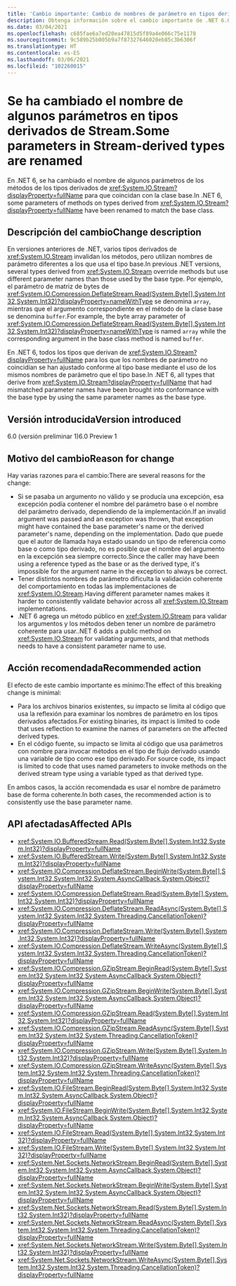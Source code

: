 ```yaml
---
title: 'Cambio importante: Cambio de nombres de parámetro en tipos derivados de Stream'
description: Obtenga información sobre el cambio importante de .NET 6.0 en las bibliotecas .NET básicas, en las que se han cambiado algunos nombres de parámetro en métodos de tipos derivados de Stream.
ms.date: 03/04/2021
ms.openlocfilehash: c685fae6a7ed20ea47815d5f89a4e066c75e1178
ms.sourcegitcommit: 9c589b25b005b9a7f87327646020eb85c3b6306f
ms.translationtype: HT
ms.contentlocale: es-ES
ms.lasthandoff: 03/06/2021
ms.locfileid: "102260015"
---
```

# <a name="some-parameters-in-stream-derived-types-are-renamed"></a><span data-ttu-id="f5d82-103">Se ha cambiado el nombre de algunos parámetros en tipos derivados de Stream.</span><span class="sxs-lookup"><span data-stu-id="f5d82-103">Some parameters in Stream-derived types are renamed</span></span>

<span data-ttu-id="f5d82-104">En .NET 6, se ha cambiado el nombre de algunos parámetros de los métodos de los tipos derivados de <xref:System.IO.Stream?displayProperty=fullName> para que coincidan con la clase base.</span><span class="sxs-lookup"><span data-stu-id="f5d82-104">In .NET 6, some parameters of methods on types derived from <xref:System.IO.Stream?displayProperty=fullName> have been renamed to match the base class.</span></span>

## <a name="change-description"></a><span data-ttu-id="f5d82-105">Descripción del cambio</span><span class="sxs-lookup"><span data-stu-id="f5d82-105">Change description</span></span>

<span data-ttu-id="f5d82-106">En versiones anteriores de .NET, varios tipos derivados de <xref:System.IO.Stream> invalidan los métodos, pero utilizan nombres de parámetro diferentes a los que usa el tipo base.</span><span class="sxs-lookup"><span data-stu-id="f5d82-106">In previous .NET versions, several types derived from <xref:System.IO.Stream> override methods but use different parameter names than those used by the base type.</span></span> <span data-ttu-id="f5d82-107">Por ejemplo, el parámetro de matriz de bytes de <xref:System.IO.Compression.DeflateStream.Read(System.Byte[],System.Int32,System.Int32)?displayProperty=nameWithType> se denomina `array`, mientras que el argumento correspondiente en el método de la clase base se denomina `buffer`.</span><span class="sxs-lookup"><span data-stu-id="f5d82-107">For example, the byte array parameter of <xref:System.IO.Compression.DeflateStream.Read(System.Byte[],System.Int32,System.Int32)?displayProperty=nameWithType> is named `array` while the corresponding argument in the base class method is named `buffer`.</span></span>

<span data-ttu-id="f5d82-108">En .NET 6, todos los tipos que derivan de <xref:System.IO.Stream?displayProperty=fullName> para los que los nombres de parámetro no coincidían se han ajustado conforme al tipo base mediante el uso de los mismos nombres de parámetro que el tipo base.</span><span class="sxs-lookup"><span data-stu-id="f5d82-108">In .NET 6, all types that derive from <xref:System.IO.Stream?displayProperty=fullName> that had mismatched parameter names have been brought into conformance with the base type by using the same parameter names as the base type.</span></span>

## <a name="version-introduced"></a><span data-ttu-id="f5d82-109">Versión introducida</span><span class="sxs-lookup"><span data-stu-id="f5d82-109">Version introduced</span></span>

<span data-ttu-id="f5d82-110">6.0 (versión preliminar 1)</span><span class="sxs-lookup"><span data-stu-id="f5d82-110">6.0 Preview 1</span></span>

## <a name="reason-for-change"></a><span data-ttu-id="f5d82-111">Motivo del cambio</span><span class="sxs-lookup"><span data-stu-id="f5d82-111">Reason for change</span></span>

<span data-ttu-id="f5d82-112">Hay varias razones para el cambio:</span><span class="sxs-lookup"><span data-stu-id="f5d82-112">There are several reasons for the change:</span></span>

- <span data-ttu-id="f5d82-113">Si se pasaba un argumento no válido y se producía una excepción, esa excepción podía contener el nombre del parámetro base o el nombre del parámetro derivado, dependiendo de la implementación.</span><span class="sxs-lookup"><span data-stu-id="f5d82-113">If an invalid argument was passed and an exception was thrown, that exception might have contained the base parameter's name or the derived parameter's name, depending on the implementation.</span></span> <span data-ttu-id="f5d82-114">Dado que puede que el autor de llamada haya estado usando un tipo de referencia como base o como tipo derivado, no es posible que el nombre del argumento en la excepción sea siempre correcto.</span><span class="sxs-lookup"><span data-stu-id="f5d82-114">Since the caller may have been using a reference typed as the base or as the derived type, it's impossible for the argument name in the exception to always be correct.</span></span>
- <span data-ttu-id="f5d82-115">Tener distintos nombres de parámetro dificulta la validación coherente del comportamiento en todas las implementaciones de <xref:System.IO.Stream>.</span><span class="sxs-lookup"><span data-stu-id="f5d82-115">Having different parameter names makes it harder to consistently validate behavior across all <xref:System.IO.Stream> implementations.</span></span>
- <span data-ttu-id="f5d82-116">.NET 6 agrega un método público en <xref:System.IO.Stream> para validar los argumentos y los métodos deben tener un nombre de parámetro coherente para usar.</span><span class="sxs-lookup"><span data-stu-id="f5d82-116">.NET 6 adds a public method on <xref:System.IO.Stream> for validating arguments, and that methods needs to have a consistent parameter name to use.</span></span>

## <a name="recommended-action"></a><span data-ttu-id="f5d82-117">Acción recomendada</span><span class="sxs-lookup"><span data-stu-id="f5d82-117">Recommended action</span></span>

<span data-ttu-id="f5d82-118">El efecto de este cambio importante es mínimo:</span><span class="sxs-lookup"><span data-stu-id="f5d82-118">The effect of this breaking change is minimal:</span></span>

- <span data-ttu-id="f5d82-119">Para los archivos binarios existentes, su impacto se limita al código que usa la reflexión para examinar los nombres de parámetro en los tipos derivados afectados.</span><span class="sxs-lookup"><span data-stu-id="f5d82-119">For existing binaries, its impact is limited to code that uses reflection to examine the names of parameters on the affected derived types.</span></span>
- <span data-ttu-id="f5d82-120">En el código fuente, su impacto se limita al código que usa parámetros con nombre para invocar métodos en el tipo de flujo derivado usando una variable de tipo como ese tipo derivado.</span><span class="sxs-lookup"><span data-stu-id="f5d82-120">For source code, its impact is limited to code that uses named parameters to invoke methods on the derived stream type using a variable typed as that derived type.</span></span>

<span data-ttu-id="f5d82-121">En ambos casos, la acción recomendada es usar el nombre de parámetro base de forma coherente.</span><span class="sxs-lookup"><span data-stu-id="f5d82-121">In both cases, the recommended action is to consistently use the base parameter name.</span></span>

## <a name="affected-apis"></a><span data-ttu-id="f5d82-122">API afectadas</span><span class="sxs-lookup"><span data-stu-id="f5d82-122">Affected APIs</span></span>

- <xref:System.IO.BufferedStream.Read(System.Byte[],System.Int32,System.Int32)?displayProperty=fullName>
- <xref:System.IO.BufferedStream.Write(System.Byte[],System.Int32,System.Int32)?displayProperty=fullName>
- <xref:System.IO.Compression.DeflateStream.BeginWrite(System.Byte[],System.Int32,System.Int32,System.AsyncCallback,System.Object)?displayProperty=fullName>
- <xref:System.IO.Compression.DeflateStream.Read(System.Byte[],System.Int32,System.Int32)?displayProperty=fullName>
- <xref:System.IO.Compression.DeflateStream.ReadAsync(System.Byte[],System.Int32,System.Int32,System.Threading.CancellationToken)?displayProperty=fullName>
- <xref:System.IO.Compression.DeflateStream.Write(System.Byte[],System.Int32,System.Int32)?displayProperty=fullName>
- <xref:System.IO.Compression.DeflateStream.WriteAsync(System.Byte[],System.Int32,System.Int32,System.Threading.CancellationToken)?displayProperty=fullName>
- <xref:System.IO.Compression.GZipStream.BeginRead(System.Byte[],System.Int32,System.Int32,System.AsyncCallback,System.Object)?displayProperty=fullName>
- <xref:System.IO.Compression.GZipStream.BeginWrite(System.Byte[],System.Int32,System.Int32,System.AsyncCallback,System.Object)?displayProperty=fullName>
- <xref:System.IO.Compression.GZipStream.Read(System.Byte[],System.Int32,System.Int32)?displayProperty=fullName>
- <xref:System.IO.Compression.GZipStream.ReadAsync(System.Byte[],System.Int32,System.Int32,System.Threading.CancellationToken)?displayProperty=fullName>
- <xref:System.IO.Compression.GZipStream.Write(System.Byte[],System.Int32,System.Int32)?displayProperty=fullName>
- <xref:System.IO.Compression.GZipStream.WriteAsync(System.Byte[],System.Int32,System.Int32,System.Threading.CancellationToken)?displayProperty=fullName>
- <xref:System.IO.FileStream.BeginRead(System.Byte[],System.Int32,System.Int32,System.AsyncCallback,System.Object)?displayProperty=fullName>
- <xref:System.IO.FileStream.BeginWrite(System.Byte[],System.Int32,System.Int32,System.AsyncCallback,System.Object)?displayProperty=fullName>
- <xref:System.IO.FileStream.Read(System.Byte[],System.Int32,System.Int32)?displayProperty=fullName>
- <xref:System.IO.FileStream.Write(System.Byte[],System.Int32,System.Int32)?displayProperty=fullName>
- <xref:System.Net.Sockets.NetworkStream.BeginRead(System.Byte[],System.Int32,System.Int32,System.AsyncCallback,System.Object)?displayProperty=fullName>
- <xref:System.Net.Sockets.NetworkStream.BeginWrite(System.Byte[],System.Int32,System.Int32,System.AsyncCallback,System.Object)?displayProperty=fullName>
- <xref:System.Net.Sockets.NetworkStream.Read(System.Byte[],System.Int32,System.Int32)?displayProperty=fullName>
- <xref:System.Net.Sockets.NetworkStream.ReadAsync(System.Byte[],System.Int32,System.Int32,System.Threading.CancellationToken)?displayProperty=fullName>
- <xref:System.Net.Sockets.NetworkStream.Write(System.Byte[],System.Int32,System.Int32)?displayProperty=fullName>
- <xref:System.Net.Sockets.NetworkStream.WriteAsync(System.Byte[],System.Int32,System.Int32,System.Threading.CancellationToken)?displayProperty=fullName>

<!--

### Category

Core .NET libraries

### Affected APIs

- `M:System.IO.Compression.DeflateStream.BeginWrite(System.Byte[],System.Int32,System.Int32,System.AsyncCallback,System.Object)`
- `M:System.IO.Compression.DeflateStream.Read(System.Byte[],System.Int32,System.Int32)`
- `M:System.IO.Compression.DeflateStream.ReadAsync(System.Byte[],System.Int32,System.Int32,System.Threading.CancellationToken)`
- `M:System.IO.Compression.DeflateStream.Write(System.Byte[],System.Int32,System.Int32)`
- `M:System.IO.Compression.DeflateStream.WriteAsync(System.Byte[],System.Int32,System.Int32,System.Threading.CancellationToken)`
- `M:System.IO.Compression.GZipStream.BeginRead(System.Byte[],System.Int32,System.Int32,System.AsyncCallback,System.Object)`
- `M:System.IO.Compression.GZipStream.BeginWrite(System.Byte[],System.Int32,System.Int32,System.AsyncCallback,System.Object)`
- `M:System.IO.Compression.GZipStream.Read(System.Byte[],System.Int32,System.Int32)`
- `M:System.IO.Compression.GZipStream.ReadAsync(System.Byte[],System.Int32,System.Int32,System.Threading.CancellationToken)`
- `M:System.IO.Compression.GZipStream.Write(System.Byte[],System.Int32,System.Int32)`
- `M:System.IO.Compression.GZipStream.WriteAsync(System.Byte[],System.Int32,System.Int32,System.Threading.CancellationToken)`
- `M:System.IO.BufferedStream.Read(System.Byte[],System.Int32,System.Int32)`
- `M:System.IO.BufferedStream.Write(System.Byte[],System.Int32,System.Int32)`
- `M:System.IO.FileStream.BeginRead(System.Byte[],System.Int32,System.Int32,System.AsyncCallback,System.Object)`
- `M:System.IO.FileStream.BeginWrite(System.Byte[],System.Int32,System.Int32,System.AsyncCallback,System.Object)`
- `M:System.IO.FileStream.Read(System.Byte[],System.Int32,System.Int32)`
- `M:System.IO.FileStream.Write(System.Byte[],System.Int32,System.Int32)`
- `M:System.Net.Sockets.NetworkStream.BeginRead(System.Byte[],System.Int32,System.Int32,System.AsyncCallback,System.Object)`
- `M:System.Net.Sockets.NetworkStream.BeginWrite(System.Byte[],System.Int32,System.Int32,System.AsyncCallback,System.Object)`
- `M:System.Net.Sockets.NetworkStream.Read(System.Byte[],System.Int32,System.Int32)`
- `M:System.Net.Sockets.NetworkStream.ReadAsync(System.Byte[],System.Int32,System.Int32,System.Threading.CancellationToken)`
- `M:System.Net.Sockets.NetworkStream.Write(System.Byte[],System.Int32,System.Int32)`
- `M:System.Net.Sockets.NetworkStream.WriteAsync(System.Byte[],System.Int32,System.Int32,System.Threading.CancellationToken)`

-->
